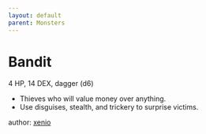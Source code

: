 ```yaml
---
layout: default
parent: Monsters
---
```

# Bandit
4 HP, 14 DEX, dagger (d6)  
- Thieves who will value money over anything.  
- Use disguises, stealth, and trickery to surprise victims.  

author: [xenio](https://xenioinabottle.blogspot.com)
